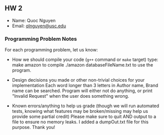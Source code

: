 ## HW 2

 - Name: Quoc Nguyen
 - Email: qlnguyen@usc.edu

### Programming Problem Notes

 For each programming problem, let us know:

 - How we should compile your code (`g++` command or `make` target)
    type: make amazon to compile
    ./amazon databaseFileName.txt to use the program.


 - Design decisions you made or other non-trivial choices for your implementation
    Each word longer than 3 letters in Author name, Brand name can be searched.
    Program will either not do anything, or print "Invalid Request" when the user does something wrong.


 - Known errors/anything to help us grade (though we will run automated tests,
knowing what features may be broken/missing may help us provide some partial credit)
    Please make sure to quit AND output to a file to ensure no memory leaks. I added a dumpOut.txt file for this purpose.
    Thank you!
